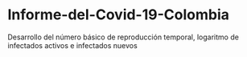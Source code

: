 # Informe-del-Covid-19-Colombia
Desarrollo del número básico de reproducción temporal, logaritmo de infectados activos e infectados nuevos
